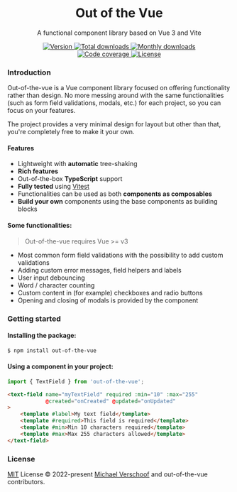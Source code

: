 <h1 align="center">Out of the Vue</h1>
<p align="center">A functional component library based on Vue 3 and Vite</p>

<p align="center">
  <a href="https://www.npmjs.com/package/out-of-the-vue">
    <img src="https://img.shields.io/npm/v/out-of-the-vue.svg" alt="Version">
  </a>

  <a href="https://www.npmjs.com/package/out-of-the-vue">
    <img src="https://img.shields.io/npm/dt/out-of-the-vue.svg" alt="Total downloads">
  </a>
  <a href="https://www.npmjs.com/package/out-of-the-vue">
    <img src="https://img.shields.io/npm/dm/out-of-the-vue.svg" alt="Monthly downloads">
  </a>
  <br>
  <a href="https://codecov.io/gh/michaelverschoof/out-of-the-vue">
    <img src="https://codecov.io/gh/michaelverschoof/out-of-the-vue/branch/main/graph/badge.svg?token=78XM22TM4V" alt="Code coverage" />
  </a>
  <a href="https://github.com/michaelverschoof/out-of-the-vue/blob/main/LICENSE.md">
    <img src="https://img.shields.io/npm/l/out-of-the-vue.svg" alt="License">
  </a>
</p>

### Introduction

Out-of-the-vue is a Vue component library focused on offering functionality rather than design. No more messing around with the same functionalities (such as
form field validations, modals, etc.) for each project, so you can focus on your features.

The project provides a very minimal design for layout but other than that, you're completely free to make it your own.

#### Features

- Lightweight with **automatic** tree-shaking
- **Rich features**
- Out-of-the-box **TypeScript** support
- **Fully tested** using [Vitest](https://vitest.dev/)
- Functionalities can be used as both **components as composables**
- **Build your own** components using the base components as building blocks

#### Some functionalities:

> Out-of-the-vue requires Vue >= v3

- Most common form field validations with the possibility to add custom validations
- Adding custom error messages, field helpers and labels
- User input debouncing
- Word / character counting
- Custom content in (for example) checkboxes and radio buttons
- Opening and closing of modals is provided by the component

### Getting started

#### Installing the package:

```bash
$ npm install out-of-the-vue
```

#### Using a component in your project:

```ts
import { TextField } from 'out-of-the-vue';
```

```html 
<text-field name="myTextField" required :min="10" :max="255"
            @created="onCreated" @updated="onUpdated"
>
    <template #label>My text field</template>
    <template #required>This field is required</template>
    <template #min>Min 10 characters required</template>
    <template #max>Max 255 characters allowed</template>
</text-field>
```

### License

[MIT](./LICENSE) License © 2022-present [Michael Verschoof](https://github.com/michaelverschoof) and out-of-the-vue contributors.
